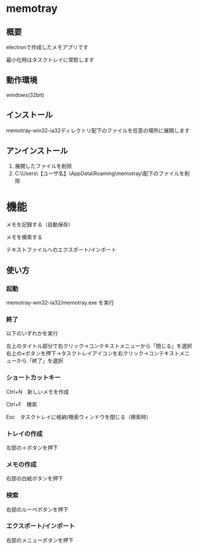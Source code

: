 # memotray

## 概要
electronで作成したメモアプリです

最小化時はタスクトレイに常駐します

## 動作環境
windows(32bit)

## インストール
memotray-win32-ia32ディレクトリ配下のファイルを任意の場所に展開します

## アンインストール
1. 展開したファイルを削除
1. C:\Users\【ユーザ名】\AppData\Roaming\memotray\配下のファイルを削除

# 機能

メモを記録する（自動保存）

メモを検索する

テキストファイルへのエクスポート/インポート

## 使い方
### 起動
memotray-win32-ia32/memotray.exe
を実行

### 終了
以下のいずれかを実行
<dl>
<dt>左上のタイトル部分で右クリック→コンテキストメニューから「閉じる」を選択</dt>
<dt>右上の×ボタンを押下→タスクトレイアイコンを右クリック→コンテキストメニューから「終了」を選択</dt>
</dl>

### ショートカットキー

Ctrl+N　新しいメモを作成

Ctrl+F　検索

Esc　タスクトレイに格納/検索ウィンドウを閉じる（検索時）

### トレイの作成
左部の＋ボタンを押下

### メモの作成
右部の白紙ボタンを押下

### 検索
右部のルーペボタンを押下

### エクスポート/インポート
右部のメニューボタンを押下
